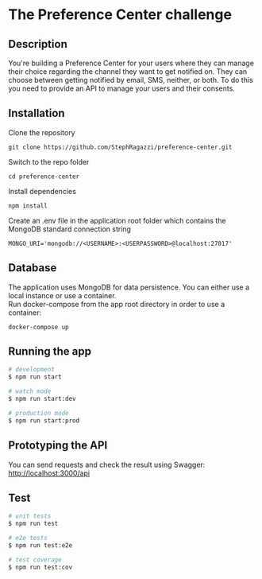 # The Preference Center challenge

## Description

You're building a Preference Center for your users where they can manage their choice regarding the channel they want to get notified on. They can choose between getting notified by email, SMS, neither, or both. To do this you need to provide an API to manage your users and their consents.

## Installation

Clone the repository

    git clone https://github.com/StephRagazzi/preference-center.git

Switch to the repo folder

    cd preference-center

Install dependencies

    npm install

Create an .env file in the application root folder which contains the MongoDB standard connection string

    MONGO_URI='mongodb://<USERNAME>:<USERPASSWORD>@localhost:27017'

## Database

The application uses MongoDB for data persistence. You can either use a local instance or use a container.  
Run docker-compose from the app root directory in order to use a container:

    docker-compose up

## Running the app

```bash
# development
$ npm run start

# watch mode
$ npm run start:dev

# production mode
$ npm run start:prod
```

## Prototyping the API

You can send requests and check the result using Swagger:  
[http://localhost:3000/api](http://localhost:3000/api)

## Test

```bash
# unit tests
$ npm run test

# e2e tests
$ npm run test:e2e

# test coverage
$ npm run test:cov
```
